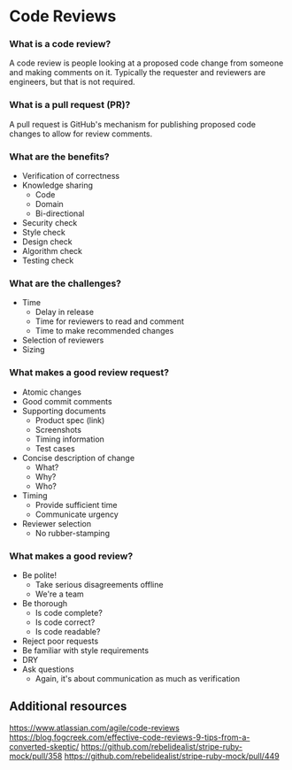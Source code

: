 # Code Reviews
### What is a code review?
A code review is people looking at a proposed code change from someone and making comments on it. Typically the requester and reviewers are engineers, but that is not required.

### What is a pull request (PR)?
A pull request is GitHub's mechanism for publishing proposed code changes to allow for review comments.

### What are the benefits?
* Verification of correctness
* Knowledge sharing
  * Code
  * Domain
  * Bi-directional
* Security check
* Style check
* Design check
* Algorithm check
* Testing check

### What are the challenges?
* Time
   * Delay in release
   * Time for reviewers to read and comment
   * Time to make recommended changes
* Selection of reviewers
* Sizing

### What makes a good review request?
* Atomic changes
* Good commit comments
* Supporting documents
  * Product spec (link)
  * Screenshots
  * Timing information
  * Test cases
* Concise description of change
  * What?
  * Why?
  * Who?
* Timing
  * Provide sufficient time
  * Communicate urgency
* Reviewer selection
  * No rubber-stamping

### What makes a good review?
* Be polite!
  * Take serious disagreements offline
  * We're a team
* Be thorough
  * Is code complete?
  * Is code correct?
  * Is code readable?
* Reject poor requests
* Be familiar with style requirements
* DRY
* Ask questions
  * Again, it's about communication as much as verification

## Additional resources
https://www.atlassian.com/agile/code-reviews
https://blog.fogcreek.com/effective-code-reviews-9-tips-from-a-converted-skeptic/
https://github.com/rebelidealist/stripe-ruby-mock/pull/358
https://github.com/rebelidealist/stripe-ruby-mock/pull/449
